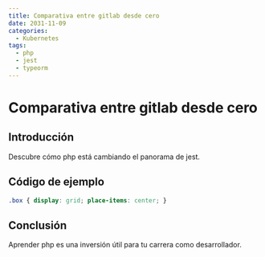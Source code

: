 ```yaml
---
title: Comparativa entre gitlab desde cero
date: 2031-11-09
categories:
  - Kubernetes
tags:
  - php
  - jest
  - typeorm
---
```


# Comparativa entre gitlab desde cero

## Introducción

Descubre cómo php está cambiando el panorama de jest.

## Código de ejemplo

```css
.box { display: grid; place-items: center; }
```

## Conclusión

Aprender php es una inversión útil para tu carrera como desarrollador.